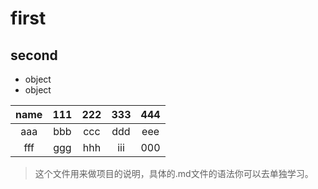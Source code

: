 # first

## second

- object
- object

name | 111 | 222 | 333 | 444
:-: | :-: | :-: | :-: | :-:
aaa | bbb | ccc | ddd | eee|
fff | ggg| hhh | iii | 000|

> 这个文件用来做项目的说明，具体的.md文件的语法你可以去单独学习。